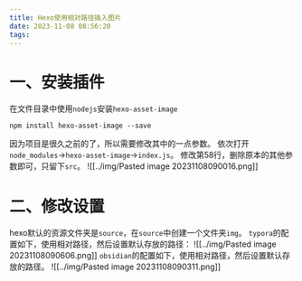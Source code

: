 ```yaml
---
title: Hexo使用相对路径插入图片
date: 2023-11-08 08:56:20
tags:
---
```

# 一、安装插件
在文件目录中使用`nodejs`安装`hexo-asset-image`
```
npm install hexo-asset-image --save
```
因为项目是很久之前的了，所以需要修改其中的一点参数。
依次打开`node_modules`->`hexo-asset-image`->`index.js`。
修改第58行，删除原本的其他参数即可，只留下`src`。
![[../img/Pasted image 20231108090016.png]]
# 二、修改设置
hexo默认的资源文件夹是`source`，在`source`中创建一个文件夹`img`。
`typora`的配置如下，使用相对路径，然后设置默认存放的路径：
![[../img/Pasted image 20231108090606.png]]
`obsidian`的配置如下，使用相对路径，然后设置默认存放的路径。
![[../img/Pasted image 20231108090311.png]]